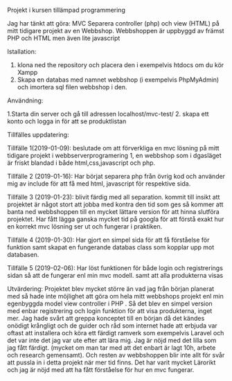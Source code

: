 Projekt i kursen tillämpad programmering

Jag har tänkt att göra: MVC Separera controller (php) och view (HTML) på mitt tidigare projekt av en Webbshop.
Webbshoppen är uppbyggd av främst PHP och HTML men även lite javascript

Istallation:
1. klona ned the repository och placera den i exempelvis htdocs om du kör Xampp
2. Skapa en databas med namnet webbshop (i exempelvis PhpMyAdmin) och imortera sql filen webbshop i den.

Användning:

1.Starta din server och gå till adressen localhost/mvc-test/
2. skapa ett konto och logga in för att se produktlistan

Tillfälles uppdatering:
   
   Tillfälle 1(2019-01-09): beslutade om att förverkliga en mvc lösning på mitt tidigare projekt i webbserverprogramering 1, en webbshop      som i dgasläget är friskt blandad i både html,css,javascript och php.
   
   Tillfälle 2 (2019-01-16): Har börjat separera php från övrig kod och använder mig av include för att få med html, javascript för          respektive sida.
   
   Tillfälle 3 (2019-01-23): blivit färdig med all separation. kommit till insikt att projektet är något stort att jobba med kontra den      tid som ges så kommer att banta ned webbshoppen till en mycket lättare version för att hinna slutföra projektet. Har fått lägga ganska    mycket tid på googla för att förstå exakt hur en korrekt mvc lösning ser ut och fungerar i praktiken.
   
   Tillfälle 4 (2019-01-30):
   Har gjort en simpel sida för att få förståelse för funktion samt skapat en fungerande databas class som kopplar upp mot databasen.
   
   Tillfälle 5 (2019-02-06):
   Har löst funktionen för både login och registrerings sidan så att de fungerar enl min mvc modell. samt att alla produkterna visas

Utvärdering:
Projektet blev mycket större än vad jag från början planerat med så hade inte möjlighet att göra om hela mitt webbshops projekt enl min egenbyggda model view controller i PHP . Så det blev en simpel version med enbar registrering och login funktion för att visa produkterna, inget mer.
Jag hade svårt att greppa konceptet till en början då det kändes onödigt krångligt och de guider och råd som internet hade att erbjuda var oftast att installera och köra ett färdigt ramverk som exempelvis Laravel och det var inte det jag var ute efter att lära mig.
Jag är nöjd med det lilla som jag fått färdigt. (mycket om man tar med att det enbart är lagt 10h, arbete och research gemensamt).
Och resten av webbshoppen blir inte allt för svår att pussla in i detta projekt när mer tid finns.
Det har varit mycket Lärorikt och jag är nöjd med att ha fått förståelse för hur en mvc fungerar.
